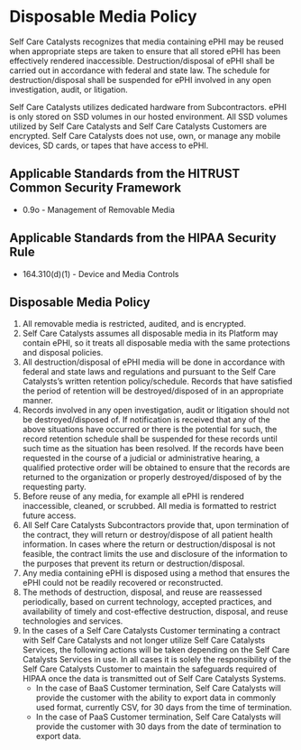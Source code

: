 # Disposable Media Policy

Self Care Catalysts recognizes that media containing ePHI may be reused when appropriate steps are taken to ensure that all stored ePHI has been effectively rendered inaccessible. Destruction/disposal of ePHI shall be carried out in accordance with federal and state law. The schedule for destruction/disposal shall be suspended for ePHI involved in any open investigation, audit, or litigation.

Self Care Catalysts utilizes dedicated hardware from Subcontractors. ePHI is only stored on SSD volumes in our hosted environment. All SSD volumes utilized by Self Care Catalysts and Self Care Catalysts Customers are encrypted. Self Care Catalysts does not use, own, or manage any mobile devices, SD cards, or tapes that have access to ePHI.

## Applicable Standards from the HITRUST Common Security Framework

* 0.9o - Management of Removable Media

## Applicable Standards from the HIPAA Security Rule

* 164.310(d)(1) - Device and Media Controls

## Disposable Media Policy

1. All removable media is restricted, audited, and is encrypted.
2. Self Care Catalysts assumes all disposable media in its Platform may contain ePHI, so it treats all disposable media with the same protections and disposal policies.
3. All destruction/disposal of ePHI media will be done in accordance with federal and state laws and regulations and pursuant to the Self Care Catalysts’s written retention policy/schedule. Records that have satisfied the period of retention will be destroyed/disposed of in an appropriate manner.
4. Records involved in any open investigation, audit or litigation should not be destroyed/disposed of. If notification is received that any of the above situations have occurred or there is the potential for such, the record retention schedule shall be suspended for these records until such time as the situation has been resolved. If the records have been requested in the course of a judicial or administrative hearing, a qualified protective order will be obtained to ensure that the records are returned to the organization or properly destroyed/disposed of by the requesting party. 
5. Before reuse of any media, for example all ePHI is rendered inaccessible, cleaned, or scrubbed. All media is formatted to restrict future access.
6. All Self Care Catalysts Subcontractors provide that, upon termination of the contract, they will return or destroy/dispose of all patient health information. In cases where the return or destruction/disposal is not feasible, the contract limits the use and disclosure of the information to the purposes that prevent its return or destruction/disposal.
7. Any media containing ePHI is disposed using a method that ensures the ePHI could not be readily recovered or reconstructed.
8. The methods of destruction, disposal, and reuse are reassessed periodically, based on current technology, accepted practices, and availability of timely and cost-effective destruction, disposal, and reuse technologies and services.
9. In the cases of a Self Care Catalysts Customer terminating a contract with Self Care Catalysts and not longer utilize Self Care Catalysts Services, the following actions will be taken depending on the Self Care Catalysts Services in use. In all cases it is solely the responsibility of the Self Care Catalysts Customer to maintain the safeguards required of HIPAA once the data is transmitted out of Self Care Catalysts Systems.
	* In the case of BaaS Customer termination, Self Care Catalysts will provide the customer with the ability to export data in commonly used format, currently CSV, for 30 days from the time of termination.
	* In the case of PaaS Customer termination, Self Care Catalysts will provide the customer with 30 days from the date of termination to export data.
